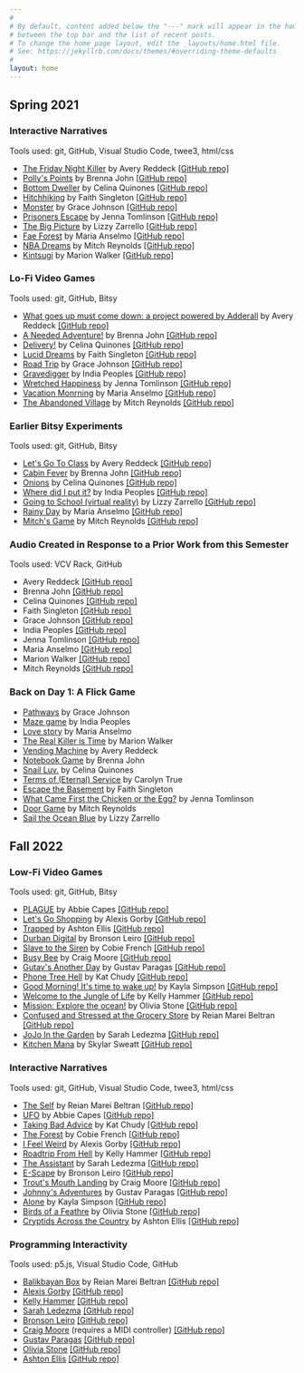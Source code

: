 ```yaml
---
#
# By default, content added below the "---" mark will appear in the home page
# between the top bar and the list of recent posts.
# To change the home page layout, edit the _layouts/home.html file.
# See: https://jekyllrb.com/docs/themes/#overriding-theme-defaults
#
layout: home
---
```


## Spring 2021

### Interactive Narratives

Tools used: git, GitHub, Visual Studio Code, twee3, html/css

* [The Friday Night Killer](https://fsudigitalmedia.github.io/interactive-narrative-aeredd/) by Avery Reddeck [\[GitHub repo\]](https://github.com/FSUdigitalmedia/interactive-narrative-aeredd)
* [Polly's Points](https://myweb.fsu.edu/baj16e/assets/) by Brenna John [\[GitHub repo\]](https://github.com/FSUdigitalmedia/interactive-narrative-brennabrash)
* [Bottom Dweller](https://fsudigitalmedia.github.io/interactive-narrative-c3li/) by Celina Quinones [\[GitHub repo\]](https://github.com/FSUdigitalmedia/interactive-narrative-c3li)
* [Hitchhiking](https://fsudigitalmedia.github.io/interactive-narrative-faithmarie1616/) by Faith Singleton [\[GitHub repo\]](https://github.com/FSUdigitalmedia/interactive-narrative-faithmarie1616)
* [Monster](https://fsudigitalmedia.github.io/interactive-narrative-GraceJohnson813/) by Grace Johnson [\[GitHub repo\]](https://github.com/FSUdigitalmedia/interactive-narrative-GraceJohnson813)
* [Prisoners Escape](https://fsudigitalmedia.github.io/interactive-narrative-jmt18b/) by Jenna Tomlinson [\[GitHub repo\]](https://github.com/FSUdigitalmedia/interactive-narrative-jmt18b)
* [The Big Picture](https://fsudigitalmedia.github.io/interactive-narrative-lizzyzarrello/) by Lizzy Zarrello [\[GitHub repo\]](https://github.com/FSUdigitalmedia/interactive-narrative-lizzyzarrello)
* [Fae Forest](https://fsudigitalmedia.github.io/interactive-narrative-MariaRose913/) by Maria Anselmo [\[GitHub repo\]](https://github.com/FSUdigitalmedia/interactive-narrative-MariaRose913)
* [NBA Dreams](https://mitchreynolds.github.io/) by Mitch Reynolds [\[GitHub repo\]](https://github.com/FSUdigitalmedia/interactive-narrative-mitchreynolds)
* [Kintsugi](https://fsudigitalmedia.github.io/interactive-narrative-Walkerm0927/) by Marion Walker [\[GitHub repo\]](https://github.com/FSUdigitalmedia/interactive-narrative-Walkerm0927)

### Lo-Fi Video Games

Tools used: git, GitHub, Bitsy

* [What goes up must come down: a project powered by Adderall](https://fsudigitalmedia.github.io/bitsy-project-aeredd/) by Avery Reddeck [\[GitHub repo\]](https://github.com/FSUdigitalmedia/bitsy-project-aeredd)
* [A Needed Adventure!](https://myweb.fsu.edu/baj16e/a_needed_adventure.html) by Brenna John [\[GitHub repo\]](https://github.com/FSUdigitalmedia/bitsy-project-brennabrash)
* [Delivery!](https://fsudigitalmedia.github.io/bitsy-project-c3li/) by Celina Quinones [\[GitHub repo\]](https://github.com/FSUdigitalmedia/bitsy-project-c3li)
* [Lucid Dreams](https://fsudigitalmedia.github.io/bitsy-project-faithmarie1616/) by Faith Singleton [\[GitHub repo\]](https://github.com/FSUdigitalmedia/bitsy-project-faithmarie1616)
* [Road Trip](https://fsudigitalmedia.github.io/bitsy-project-GraceJohnson813/) by Grace Johnson [\[GitHub repo\]](https://github.com/FSUdigitalmedia/bitsy-project-GraceJohnson813)
* [Gravedigger](https://fsudigitalmedia.github.io/bitsy-project-Indiap818/) by India Peoples [\[GitHub repo\]](https://github.com/FSUdigitalmedia/bitsy-project-Indiap818)
* [Wretched Happiness](https://fsudigitalmedia.github.io/bitsy-project-jmt18b/) by Jenna Tomlinson [\[GitHub repo\]](https://github.com/FSUdigitalmedia/bitsy-project-jmt18b)
* [Vacation Monrning](https://fsudigitalmedia.github.io/bitsy-project-MariaRose913/) by Maria Anselmo [\[GitHub repo\]](https://github.com/FSUdigitalmedia/bitsy-project-MariaRose913)
* [The Abandoned Village](https://fsudigitalmedia.github.io/bitsy-project-mitchreynolds/) by Mitch Reynolds [\[GitHub repo\]](https://github.com/FSUdigitalmedia/bitsy-project-mitchreynolds)

### Earlier Bitsy Experiments

Tools used: git, GitHub, Bitsy

* [Let's Go To Class](https://fsudigitalmedia.github.io/tiny-bitsy-game-aeredd/) by Avery Reddeck [\[GitHub repo\]](https://github.com/FSUdigitalmedia/tiny-bitsy-game-aeredd)
* [Cabin Fever](https://myweb.fsu.edu/baj16e/cabin%20fever%20-%20bitsy%20game/cabin_fever.html) by Brenna John [\[GitHub repo\]](https://github.com/FSUdigitalmedia/tiny-bitsy-game-brennabrash)
* [Onions](https://fsudigitalmedia.github.io/tiny-bitsy-game-c3li/) by Celina Quinones [\[GitHub repo\]](https://github.com/FSUdigitalmedia/tiny-bitsy-game-c3li)
* [Where did I put it?](https://fsudigitalmedia.github.io/tiny-bitsy-game-Indiap818/) by India Peoples [\[GitHub repo\]](https://github.com/FSUdigitalmedia/tiny-bitsy-game-Indiap818)
* [Going to School (virtual reality)](https://fsudigitalmedia.github.io/tiny-bitsy-game-lizzyzarrello/) by Lizzy Zarrello [\[GitHub repo\]](https://github.com/FSUdigitalmedia/tiny-bitsy-game-lizzyzarrello)
* [Rainy Day](https://fsudigitalmedia.github.io/tiny-bitsy-game-MariaRose913/) by Maria Anselmo [\[GitHub repo\]](https://github.com/FSUdigitalmedia/tiny-bitsy-game-MariaRose913)
* [Mitch's Game](https://fsudigitalmedia.github.io/tiny-bitsy-game-mitchreynolds/) by Mitch Reynolds [\[GitHub repo\]](https://github.com/FSUdigitalmedia/tiny-bitsy-game-mitchreynolds)

### Audio Created in Response to a Prior Work from this Semester

Tools used: VCV Rack, GitHub

* Avery Reddeck [\[GitHub repo\]](https://github.com/FSUdigitalmedia/final-sound-project-aeredd)
* Brenna John [\[GitHub repo\]](https://github.com/FSUdigitalmedia/final-sound-project-brennabrash)
* Celina Quinones [\[GitHub repo\]](https://github.com/FSUdigitalmedia/final-sound-project-c3li)
* Faith Singleton [\[GitHub repo\]](https://github.com/FSUdigitalmedia/final-sound-project-faithmarie1616)
* Grace Johnson [\[GitHub repo\]](https://github.com/FSUdigitalmedia/final-sound-project-GraceJohnson813)
* India Peoples [\[GitHub repo\]](https://github.com/FSUdigitalmedia/final-sound-project-Indiap818)
* Jenna Tomlinson [\[GitHub repo\]](https://github.com/FSUdigitalmedia/final-sound-project-jmt18b)
* Maria Anselmo [\[GitHub repo\]](https://github.com/FSUdigitalmedia/final-sound-project-MariaRose913)
* Marion Walker [\[GitHub repo\]](https://github.com/FSUdigitalmedia/final-sound-project-Walkerm0927)
* Mitch Reynolds [\[GitHub repo\]](https://github.com/FSUdigitalmedia/final-sound-project-mitchreynolds)

### Back on Day 1: A Flick Game

* [Pathways](https://www.flickgame.org/play.html?p=d576a431238b088544db437d9ee99c76) by Grace Johnson
* [Maze game](https://www.flickgame.org/play.html?p=cd77608b50bf5ad2a68da824d74e7bf4) by India Peoples
* [Love story](https://www.flickgame.org/play.html?p=05446ce4170180e4b9abaf546def2578) by Maria Anselmo
* [The Real Killer is Time](https://www.flickgame.org/play.html?p=ad161db007f99f637e47b87f22550219) by Marion Walker
* [Vending Machine](https://www.flickgame.org/play.html?p=3bed210483d5b4aba5ca5cb8260a36fb) by Avery Reddeck
* [Notebook Game](https://www.flickgame.org/play.html?p=13d5bbf3e92e08314b1e5ddca88f17bc) by Brenna John
* [Snail Luv.](https://www.flickgame.org/play.html?p=d18581dab5fee494f4dcff1902fd8366) by Celina Quinones
* [Terms of (Eternal) Service](https://www.flickgame.org/play.html?p=f0a9cf73671408d12c215d2ba8327de7) by Carolyn True
* [Escape the Basement](https://www.flickgame.org/play.html?p=6a2f8d12c0a50e2bb5a6623c3bf7e174) by Faith Singleton
* [What Came First the Chicken or the Egg?](https://www.flickgame.org/play.html?p=1fca5ded4d9295e24df87f6b4dec886b) by Jenna Tomlinson
* [Door Game](https://www.flickgame.org/play.html?p=cfe976417212b1cdfc06535d920a249e) by Mitch Reynolds
* [Sail the Ocean Blue](https://www.flickgame.org/play.html?p=6a5819945417810f4db6c738e8740249) by Lizzy Zarrello

## Fall 2022

### Low-Fi Video Games

Tools used: git, GitHub, Bitsy

* [PLAGUE](https://fsudigitalmedia.github.io/bitsygames/abbie_plague.html) by Abbie Capes [\[GitHub repo\]](https://github.com/abbiecapes/PLAGUE)
* [Let's Go Shopping](https://fsudigitalmedia.github.io/bitsygames/alexis_shopping.html) by Alexis Gorby [\[GitHub repo\]](https://github.com/alexiscgorby/let-s_go_shopping)
* [Trapped](https://fsudigitalmedia.github.io/bitsygames/ashton_trapped.html) by Ashton Ellis [\[GitHub repo\]](https://github.com/ashtonellis/Trapped)
* [Durban Digital](https://fsudigitalmedia.github.io/bitsygames/bronson_durban.html) by Bronson Leiro [\[GitHub repo\]](https://github.com/Onaik/dookibe)
* [Slave to the Siren](https://fsudigitalmedia.github.io/bitsygames/cobie_slavetothesiren.html) by Cobie French [\[GitHub repo\]](https://github.com/cobieheath/SlavetotheSiren)
* [Busy Bee](https://fsudigitalmedia.github.io/bitsygames/craig_busybee.html) by Craig Moore [\[GitHub repo\]](https://github.com/CraigMoore3/Busy-Bee)
* [Gutav's Another Day](https://fsudigitalmedia.github.io/bitsygames/gustav_anotherday.html) by Gustav Paragas [\[GitHub repo\]](https://github.com/gparagas4/gusanotherday-)
* [Phone Tree Hell](https://fsudigitalmedia.github.io/bitsygames/kat_phonetree.html) by Kat Chudy [\[GitHub repo\]](https://github.com/kec21/PhoneTreeHell)
* [Good Morning! It's time to wake up!](https://fsudigitalmedia.github.io/bitsygames/kayla_goodmorning.html) by Kayla Simpson [\[GitHub repo\]](https://github.com/kns21a/GoodMorning)
* [Welcome to the Jungle of Life](https://fsudigitalmedia.github.io/bitsygames/kelly_jungleoflife.html) by Kelly Hammer [\[GitHub repo\]](https://github.com/kah19k/Welcome-to-the-Jungle-of-Life)
* [Mission: Explore the ocean!](https://fsudigitalmedia.github.io/bitsygames/olivia_ocean.html) by Olivia Stone [\[GitHub repo\]](https://github.com/Nonexistent-unicorn/Explore-the-ocean)
* [Confused and Stressed at the Grocery Store](https://fsudigitalmedia.github.io/bitsygames/reian_grocery.html) by Reian Marei Beltran [\[GitHub repo\]](https://github.com/reianb/ConfusedStressedatGrocery)
* [JoJo In the Garden](https://fsudigitalmedia.github.io/bitsygames/sarah_jojointhegarden.html) by Sarah Ledezma [\[GitHub repo\]](https://github.com/sarahlede/jojointhegarden)
* [Kitchen Mana](https://fsudigitalmedia.github.io/bitsygames/skylar_kitchen.html) by Skylar Sweatt [\[GitHub repo\]](https://github.com/skyydarlene/kitchen-mana)

### Interactive Narratives

Tools used: git, GitHub, Visual Studio Code, twee3, html/css

* [The Self](https://reianb.github.io/theself/) by Reian Marei Beltran [\[GitHub repo\]](https://github.com/reianb/theself)
* [UFO](https://abbiecapes.github.io/ufo/) by Abbie Capes [\[GitHub repo\]](https://github.com/abbiecapes/ufo)
* [Taking Bad Advice](https://kec21.github.io/bad-advice/) by Kat Chudy [\[GitHub repo\]](https://github.com/kec21/bad-advice)
* [The Forest](https://cobieheath.github.io/3minstory/) by Cobie French [\[GitHub repo\]](https://github.com/cobieheath/3minstory)
* [I Feel Weird](https://alexiscgorby.github.io/ifeelweirdstory/) by Alexis Gorby [\[GitHub repo\]](https://github.com/alexiscgorby/ifeelweirdstory)
* [Roadtrip From Hell](https://kah19k.github.io/Roadtrip-from-Hell/) by Kelly Hammer [\[GitHub repo\]](https://github.com/kah19k/Roadtrip-from-Hell)
* [The Assistant](https://sarahlede.github.io/3minstor/) by Sarah Ledezma [\[GitHub repo\]](https://github.com/sarahlede/3minstor)
* [E-Scape](https://onaik.github.io/Interactaritive-/) by Bronson Leiro [\[GitHub repo\]](https://github.com/onaik/Interactaritive-)
* [Trout's Mouth Landing](https://craigmoore3.github.io/trouts-mouth-landing/) by Craig Moore [\[GitHub repo\]](https://github.com/craigmoore3/trouts-mouth-landing)
* [Johnny's Adventures](https://gparagas4.github.io/3mstory/) by Gustav Paragas [\[GitHub repo\]](https://github.com/gparagas4/3mstory)
* [Alone](https://kns21a.github.io/Alone-3minute-story/) by Kayla Simpson [\[GitHub repo\]](https://github.com/kns21a/Alone-3minute-story)
* [Birds of a Feathre](https://nonexistent-unicorn.github.io/3minstory/) by Olivia Stone [\[GitHub repo\]](https://github.com/nonexistent-unicorn/3minstory)
* [Cryptids Across the Country](https://ashtonellis.github.io/narrative/) by Ashton Ellis [\[GitHub repo\]](https://github.com/ashtonellis/narrative)

### Programming Interactivity

Tools used: p5.js, Visual Studio Code, GitHub

* [Balikbayan Box](https://reianb.github.io/balikbayanbox/) by Reian Marei Beltran [\[GitHub repo\]](https://github.com/reianb/balikbayanbox)
* [Alexis Gorby](https://alexiscgorby.github.io/project3/) [\[GitHub repo\]](https://github.com/alexiscgorby/project3)
* [Kelly Hammer](https://kah19k.github.io/Animation-intereactive-Project/) [\[GitHub repo\]](https://github.com/kah19k/Animation-intereactive-Project)
* [Sarah Ledezma](https://sarahlede.github.io/TweenBreathe/) [\[GitHub repo\]](https://github.com/sarahlede/TweenBreathe)
* [Bronson Leiro](https://onaik.github.io/Sin-Wave-Interface-repo/) [\[GitHub repo\]](https://github.com/Onaik/Sin-Wave-Interface-repo)
* [Craig Moore](https://craigmoore3.github.io/Proj3/) (requires a MIDI controller) [\[GitHub repo\]](https://github.com/craigmoore3/Proj3)
* [Gustav Paragas](https://gparagas4.github.io/p5rsproject/) [\[GitHub repo\]](https://github.com/gparagas4/p5rsproject)
* [Olivia Stone](https://nonexistent-unicorn.github.io/Project3/) [\[GitHub repo\]](https://github.com/nonexistent-unicorn/Project3)
* [Ashton Ellis](https://ashtonellis.github.io/proj3/) [\[GitHub repo\]](https://github.com/ashtonellis/proj3)
